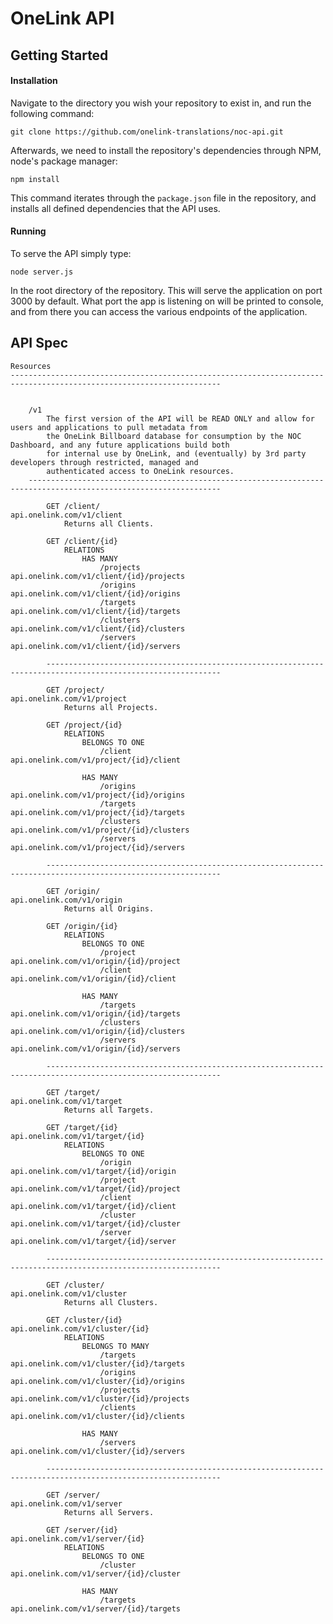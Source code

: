 # OneLink API

## Getting Started
#### Installation
Navigate to the directory you wish your repository to exist in, and run the following command:

```
git clone https://github.com/onelink-translations/noc-api.git
```

Afterwards, we need to install the repository's dependencies through NPM, node's package manager:

```
npm install
```

This command iterates through the `package.json` file in the repository, and installs all defined dependencies that the API uses.

#### Running
To serve the API simply type:
```
node server.js
```

In the root directory of the repository. This will serve the application on port 3000 by default. What port the app is listening on will be printed to console, and from there you can access the various endpoints of the application.


## API Spec

    Resources
    ---------------------------------------------------------------------------------------------------------------------


        /v1
            The first version of the API will be READ ONLY and allow for users and applications to pull metadata from
            the OneLink Billboard database for consumption by the NOC Dashboard, and any future applications build both
            for internal use by OneLink, and (eventually) by 3rd party developers through restricted, managed and
            authenticated access to OneLink resources.
        -----------------------------------------------------------------------------------------------------------------

            GET /client/                                            api.onelink.com/v1/client
                Returns all Clients.

            GET /client/{id}
                RELATIONS
                    HAS MANY
                        /projects                                   api.onelink.com/v1/client/{id}/projects
                        /origins                                    api.onelink.com/v1/client/{id}/origins
                        /targets                                    api.onelink.com/v1/client/{id}/targets
                        /clusters                                   api.onelink.com/v1/client/{id}/clusters
                        /servers                                    api.onelink.com/v1/client/{id}/servers

            -------------------------------------------------------------------------------------------------------------

            GET /project/                                           api.onelink.com/v1/project
                Returns all Projects.

            GET /project/{id}
                RELATIONS
                    BELONGS TO ONE
                        /client                                     api.onelink.com/v1/project/{id}/client

                    HAS MANY
                        /origins                                    api.onelink.com/v1/project/{id}/origins
                        /targets                                    api.onelink.com/v1/project/{id}/targets
                        /clusters                                   api.onelink.com/v1/project/{id}/clusters
                        /servers                                    api.onelink.com/v1/project/{id}/servers

            -------------------------------------------------------------------------------------------------------------

            GET /origin/                                            api.onelink.com/v1/origin
                Returns all Origins.

            GET /origin/{id}
                RELATIONS
                    BELONGS TO ONE
                        /project                                    api.onelink.com/v1/origin/{id}/project
                        /client                                     api.onelink.com/v1/origin/{id}/client

                    HAS MANY
                        /targets                                    api.onelink.com/v1/origin/{id}/targets
                        /clusters                                   api.onelink.com/v1/origin/{id}/clusters
                        /servers                                    api.onelink.com/v1/origin/{id}/servers

            -------------------------------------------------------------------------------------------------------------

            GET /target/                                            api.onelink.com/v1/target
                Returns all Targets.

            GET /target/{id}                                        api.onelink.com/v1/target/{id}
                RELATIONS
                    BELONGS TO ONE
                        /origin                                     api.onelink.com/v1/target/{id}/origin
                        /project                                    api.onelink.com/v1/target/{id}/project
                        /client                                     api.onelink.com/v1/target/{id}/client
                        /cluster                                    api.onelink.com/v1/target/{id}/cluster
                        /server                                     api.onelink.com/v1/target/{id}/server

            -------------------------------------------------------------------------------------------------------------

            GET /cluster/                                           api.onelink.com/v1/cluster
                Returns all Clusters.

            GET /cluster/{id}                                       api.onelink.com/v1/cluster/{id}
                RELATIONS
                    BELONGS TO MANY
                        /targets                                    api.onelink.com/v1/cluster/{id}/targets
                        /origins                                    api.onelink.com/v1/cluster/{id}/origins
                        /projects                                   api.onelink.com/v1/cluster/{id}/projects
                        /clients                                    api.onelink.com/v1/cluster/{id}/clients

                    HAS MANY
                        /servers                                    api.onelink.com/v1/cluster/{id}/servers

            -------------------------------------------------------------------------------------------------------------

            GET /server/                                            api.onelink.com/v1/server
                Returns all Servers.

            GET /server/{id}                                        api.onelink.com/v1/server/{id}
                RELATIONS
                    BELONGS TO ONE
                        /cluster                                    api.onelink.com/v1/server/{id}/cluster

                    HAS MANY
                        /targets                                    api.onelink.com/v1/server/{id}/targets



